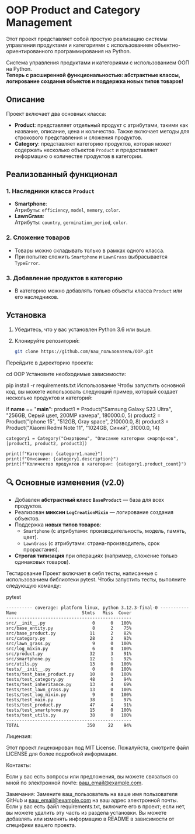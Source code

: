 # OOP Product and Category Management

Этот проект представляет собой простую реализацию системы управления продуктами и категориями с использованием объектно-ориентированного программирования на Python.

Система управления продуктами и категориями с использованием ООП на Python.  
**Теперь с расширенной функциональностью: абстрактные классы, логирование создания объектов и поддержка новых типов товаров!**
## Описание

Проект включает два основных класса:

- **Product**: представляет отдельный продукт с атрибутами, такими как название, описание, цена и количество. Также включает методы для строкового представления и сложения продуктов.
- **Category**: представляет категорию продуктов, которая может содержать несколько объектов `Product` и предоставляет информацию о количестве продуктов в категории.

## Реализованный функционал

### 1. Наследники класса `Product`
- **Smartphone**:  
  Атрибуты: `efficiency`, `model`, `memory`, `color`.  
- **LawnGrass**:  
  Атрибуты: `country`, `germination_period`, `color`.  

### 2. Сложение товаров
- Товары можно складывать только в рамках одного класса.  
- При попытке сложить `Smartphone` и `LawnGrass` выбрасывается `TypeError`.  

### 3. Добавление продуктов в категорию
- В категорию можно добавлять только объекты класса `Product` или его наследников.  

## Установка

1. Убедитесь, что у вас установлен Python 3.6 или выше.
2. Клонируйте репозиторий:

   ```bash
   git clone https://github.com/ваш_пользователь/OOP.git
Перейдите в директорию проекта:

cd OOP
Установите необходимые зависимости:

pip install -r requirements.txt
Использование
Чтобы запустить основной код, вы можете использовать следующий пример, который создает несколько продуктов и категорий:

if __name__ == "__main__":
    product1 = Product("Samsung Galaxy S23 Ultra", "256GB, Серый цвет, 200MP камера", 180000.0, 5)
    product2 = Product("Iphone 15", "512GB, Gray space", 210000.0, 8)
    product3 = Product("Xiaomi Redmi Note 11", "1024GB, Синий", 31000.0, 14)

    category1 = Category("Смартфоны", "Описание категории смартфонов", [product1, product2, product3])
    
    print(f"Категория: {category1.name}")
    print(f"Описание: {category1.description}")
    print(f"Количество продуктов в категории: {category1.product_count}")

## 🔍 Основные изменения (v2.0)
- Добавлен **абстрактный класс `BaseProduct`** — база для всех продуктов.
- Реализован **миксин `LogCreationMixin`** — логирование создания объектов.
- Поддержка **новых типов товаров**:
  - `Smartphone` (с атрибутами: производительность, модель, память, цвет).
  - `LawnGrass` (с атрибутами: страна-производитель, срок прорастания).
- **Строгая типизация** при операциях (например, сложение только одинаковых товаров).

Тестирование
Проект включает в себя тесты, написанные с использованием библиотеки pytest. Чтобы запустить тесты, выполните следующую команду:

pytest
```
---------- coverage: platform linux, python 3.12.3-final-0 -----------
Name                         Stmts   Miss  Cover
------------------------------------------------
src/__init__.py                  0      0   100%
src/base_entity.py               8      2    75%
src/base_product.py             11      2    82%
src/category.py                 28      2    93%
src/lawn_grass.py                9      0   100%
src/log_mixin.py                 6      0   100%
src/product.py                  32      3    91%
src/smartphone.py               12      1    92%
src/utils.py                    13      0   100%
tests/__init__.py                0      0   100%
tests/test_base_product.py      10      0   100%
tests/test_category.py          48      3    94%
tests/test_inheritance.py       13      4    69%
tests/test_lawn_grass.py        13      0   100%
tests/test_log_mixin.py          9      0   100%
tests/test_main.py              38      1    97%
tests/test_product.py           47      4    91%
tests/test_smartphone.py        15      0   100%
tests/test_utils.py             38      0   100%
------------------------------------------------
TOTAL                          350     22    94%

```

Лицензия:

Этот проект лицензирован под MIT License. Пожалуйста, смотрите файл LICENSE для более подробной информации.

Контакты: 

Если у вас есть вопросы или предложения, вы можете связаться со мной по электронной почте: ваш_email@example.com.

Замечания:
Замените ваш_пользователь на ваше имя пользователя GitHub и ваш_email@example.com на ваш адрес электронной почты.
Если у вас есть файл requirements.txt, включите его в проект; если нет, вы можете удалить эту часть из раздела установки.
Вы можете добавлять или изменять информацию в README в зависимости от специфики вашего проекта.
